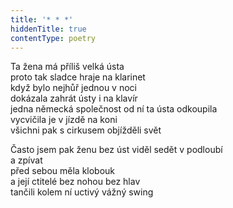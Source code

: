 ```yaml
---
title: '* * *'
hiddenTitle: true
contentType: poetry
---
```


<section>

Ta žena má příliš velká ústa  
proto tak sladce hraje na klarinet  
když bylo nejhůř jednou v noci  
dokázala zahrát ústy i na klavír  
jedna německá společnost od ní ta ústa odkoupila  
vycvičila je v jízdě na koni  
všichni pak s cirkusem objížděli svět

Často jsem pak ženu bez úst viděl sedět v podloubí  
a zpívat  
před sebou měla klobouk  
a její ctitelé bez nohou bez hlav  
tančili kolem ní uctivý vážný swing

</section>
